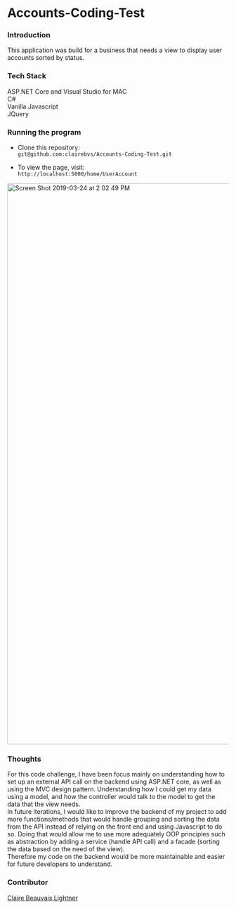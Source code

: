 # Accounts-Coding-Test

### Introduction
This application was build for a business that needs a view to display user accounts sorted by status.  

### Tech Stack 
ASP.NET Core and Visual Studio for MAC   
C#  
Vanilla Javascript  
JQuery  

### Running the program  

- Clone this repository:  
 `git@github.com:clairebvs/Accounts-Coding-Test.git`  

- To view the page, visit:   
 `http://localhost:5000/home/UserAccount`   
 
 <img width="1274" alt="Screen Shot 2019-03-24 at 2 02 49 PM" src="https://user-images.githubusercontent.com/34726107/54885136-ae41d680-4e3e-11e9-9998-8bdb9db02988.png">
 
### Thoughts
For this code challenge, I have been focus mainly on understanding how to set up an external API call on the backend using ASP.NET core, as well as using the MVC design pattern. Understanding how I could get my data using a model, and how the controller would talk to the model to get the data that the view needs.  
In future iterations, I would like to improve the backend of my project to add more functions/methods that would handle grouping and sorting the data from the API instead of relying on the front end and using Javascript to do so. Doing that would allow me to use more adequately OOP principles such as abstraction by adding a service (handle API call) and a facade (sorting the data based on the need of the view).  
Therefore my code on the backend would be more maintainable and easier for future developers to understand.  

### Contributor 
[Claire Beauvais Lightner](https://github.com/clairebvs)

